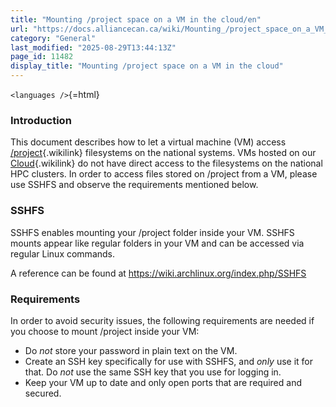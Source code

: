 ```yaml
---
title: "Mounting /project space on a VM in the cloud/en"
url: "https://docs.alliancecan.ca/wiki/Mounting_/project_space_on_a_VM_in_the_cloud/en"
category: "General"
last_modified: "2025-08-29T13:44:13Z"
page_id: 11482
display_title: "Mounting /project space on a VM in the cloud"
---
```


`<languages />`{=html}

### Introduction

This document describes how to let a virtual machine (VM) access [/project](https://docs.alliancecan.ca/Project_layout "/project"){.wikilink} filesystems on the national systems. VMs hosted on our [Cloud](https://docs.alliancecan.ca/Cloud "Cloud"){.wikilink} do not have direct access to the filesystems on the national HPC clusters. In order to access files stored on /project from a VM, please use SSHFS and observe the requirements mentioned below.

### SSHFS

SSHFS enables mounting your /project folder inside your VM. SSHFS mounts appear like regular folders in your VM and can be accessed via regular Linux commands.

A reference can be found at <https://wiki.archlinux.org/index.php/SSHFS>

### Requirements

In order to avoid security issues, the following requirements are needed if you choose to mount /project inside your VM:

- Do *not* store your password in plain text on the VM.
- Create an SSH key specifically for use with SSHFS, and *only* use it for that. Do *not* use the same SSH key that you use for logging in.
- Keep your VM up to date and only open ports that are required and secured.
